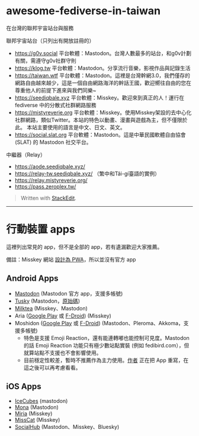 # awesome-fediverse-in-taiwan
在台灣的聯邦宇宙站台與服務

聯邦宇宙站台（只列出有開放註冊的）

 - https://g0v.social 平台軟體：Mastodon。台灣人數最多的站台，和g0v計劃有關，需遵守g0v社群守則
 - https://klog.tw 平台軟體：Mastodon。分享流行音樂，影視作品與記錄生活
 - https://taiwan.wtf 平台軟體：Mastodon。這裡是台灣幹網3.0，我們僅存的網路自由越來越少，這是一個自由網路海洋的幹話王國，歡迎嚮往自由的您在尊重他人的前提下進來與我們同樂~
 - https://seediqbale.xyz 平台軟體：Misskey。歡迎來到真正的人！運行在 fediverse 中的分散式社群網路服務
 - https://mistyreverie.org 平台軟體：Misskey。使用Misskey架設的去中心化社群網路，類似Twitter。本站的特色以動畫、漫畫與遊戲為主，但不僅限於此。 本站主要使用的語言是中文、日文、英文。
 - https://social.slat.org 平台軟體：Mastodon。這是中華民國軟體自由協會 (SLAT) 的 Mastodon 社交平台。


中繼器（Relay）

 - https://aode.seediqbale.xyz/
 - https://relay-tw.seediqbale.xyz/ （繁中和Tâi-gí臺語的實例）
 - https://relay.mistyreverie.org/
 - https://pass.zeroplex.tw/

> Written with [StackEdit](https://stackedit.io/).

----

# 行動裝置 apps

這裡列出常見的 app，但不是全部的 app，若有遺漏歡迎大家推薦。

備註：Misskey 網站 [設計為 PWA](https://misskey-hub.net/tw/docs/for-users/resources/apps/)，所以並沒有官方 app

## Android Apps

- [Mastodon](https://play.google.com/store/apps/details?id=org.joinmastodon.android) (Mastodon 官方 app，支援多帳號)
- [Tusky](https://play.google.com/store/apps/details?id=com.keylesspalace.tusky) (Mastodon，[原始碼](https://github.com/tuskyapp/Tusky))
- [Milktea](https://play.google.com/store/apps/details?id=jp.panta.misskeyandroidclient) (Misskey、Mastodon)
- Aria ([Google Play](https://play.google.com/store/apps/details?id=com.poppingmoon.aria&hl=zh_TW) 或 [F-Droid](https://f-droid.org/packages/com.poppingmoon.aria/)) (Misskey)
- Moshidon ([Google Play](https://play.google.com/store/apps/details?id=org.joinmastodon.android.moshinda) 或 [F-Droid](https://f-droid.org/zh_Hant/packages/org.joinmastodon.android.moshinda/)) (Mastodon、Pleroma、Akkoma，支援多帳號)
  - 特色是支援 Emoji Reaction，還有能連轉嘟也能控制可見度。Mastodon 的話 Emoji Reaction 功能只有極少數站點實裝 (例如 fedibird.com），但就算站點不支援也不會影響使用。
  - 目前穩定性較差，暫時不推薦作為主力使用。[作者](https://floss.social/@moshidon) 正在把 App 重寫，在這之後可以再考慮看看。

## iOS Apps

- [IceCubes](https://apps.apple.com/us/app/ice-cubes-for-mastodon/id6444915884) (mastodon)
- [Mona](https://apps.apple.com/jp/app/%E3%83%A2%E3%83%8A-%E3%83%95%E3%82%A9%E3%83%BC-%E3%83%9E%E3%82%B9%E3%83%88%E3%83%89%E3%83%B3-mona-for-mastodon/id1659154653?uo=4&mt=8) (Mastodon)
- [Miria](https://apps.apple.com/jp/app/miria/id6449201469) (Misskey)
- [MissCat](https://apps.apple.com/us/app/misscat-misskey-%E3%82%AF%E3%83%A9%E3%82%A4%E3%82%A2%E3%83%B3%E3%83%88/id1505059993) (Misskey)
- [SocialHub](https://apps.apple.com/us/app/socialhub-socialmedia-client/id1474451582) (Mastodon、Misskey、Bluesky)